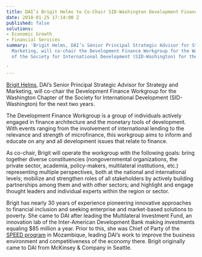 ```yaml
---
title: DAI’s Brigit Helms to Co-Chair SID-Washington Development Finance Workgroup
date: 2018-01-25 17:14:00 Z
published: false
solutions:
- Economic Growth
- Financial Services
summary: 'Brigit Helms, DAI’s Senior Principal Strategic Advisor for Strategy and
  Marketing, will co-chair the Development Finance Workgroup for the Washington Chapter
  of the Society for International Development (SID-Washington) for the next two years.

'
---
```


[Brigit Helms](https://www.dai.com/who-we-are/our-team/brigit-helms), DAI’s Senior Principal Strategic Advisor for Strategy and Marketing, will co-chair the Development Finance Workgroup for the Washington Chapter of the Society for International Development (SID-Washington) for the next two years.

The Development Finance Workgroup is a group of individuals actively engaged in finance architecture and the monetary tools of development. With events ranging from the involvement of international lending to the relevance and strength of microfinance, this workgroup aims to inform and educate on any and all development issues that relate to finance.

As co-chair, Brigit will operate the workgroup with the following goals: bring together diverse constituencies (nongovernmental organizations, the private sector, academia, policy-makers, multilateral institutions, etc.) representing multiple perspectives, both at the national and international levels; mobilize and strengthen roles of all stakeholders by actively building partnerships among them and with other sectors; and highlight and engage thought leaders and individual experts within the region or sector.

Brigit has nearly 30 years of experience pioneering innovative approaches to financial inclusion and seeking enterprise and market-based solutions to poverty. She came to DAI after leading the Multilateral Investment Fund, an innovation lab of the Inter-American Development Bank making investments equaling $85 million a year. Prior to this, she was Chief of Party of the [SPEED program](https://www.dai.com/our-work/projects/mozambique-support-program-economic-and-enterprise-development-speed) in Mozambique, leading DAI’s work to improve the business environment and competitiveness of the economy there. Brigit originally came to DAI from McKinsey & Company in Seattle.